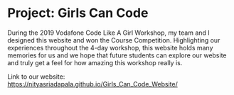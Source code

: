 # Project: Girls Can Code

During the 2019 Vodafone Code Like A Girl Workshop, my team and I designed this website and won the Course Competition. 
Highlighting our experiences throughout the 4-day workshop, this website holds many memories for us and we hope that future students can explore our website and truly get a feel for how amazing this workshop really is. 

Link to our website: https://nityasriadapala.github.io/Girls_Can_Code_Website/
